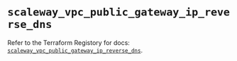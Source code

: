 # `scaleway_vpc_public_gateway_ip_reverse_dns`

Refer to the Terraform Registory for docs: [`scaleway_vpc_public_gateway_ip_reverse_dns`](https://registry.terraform.io/providers/scaleway/scaleway/2.28.0/docs/resources/vpc_public_gateway_ip_reverse_dns).
